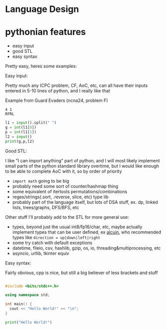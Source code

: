 # Language Design

# pythonian features

 - easy input
 - good STL
 - easy syntax

Pretty easy, heres some examples:

Easy input:

Pretty much any ICPC problem, CF, AoC, etc, can all have their inputs entered in 5-10 lines of python, and I really like that

Example from Guard Evaders (ncna24, problem F)

```
4 1
RFRL
```

```python
l1 = input().split(" ")
g = int(l1[0])
p = int(l1[1])
l2 = input()
print(g,p,l2)
```

Good STL:

I like "I can import anything" part of python, and I will most likely implement small parts of the python standard library overtime, but I would like enough to be able to complete AoC with it, so by order of priority

 - `import math` going to be big
 - probably need some sort of counter/hashmap thing
 - some equivalent of itertools permutations/combinations
 - regex/strings(.sort, .reverse, slice, etc) type lib
 - probably part of the language itself, but lots of DSA stuff, ex. dp, linked lists, trees/graphs, DFS/BFS, etc

Other stuff I'll probably add to the STL for more general use:

 - types, beyond just the usual int8/fp16/char, etc, maybe actually implement types that can be user defined, ex [alcuin](https://x.com/scheminglunatic), who recommended types like `direction = up|down|left|right`
 - some try catch with default exceptions
 - datetime, fileio, csv, hashlib, gzip, os, io, threading&multiprocessing, etc
 - asyncio, urllib, tkinter equiv

Easy syntax:

Fairly obvious, cpp is nice, but still a big believer of less brackets and stuff

```cpp

#include <bits/stdc++.h>

using namespace std;

int main() {
  cout << "Hello World!" << "\n";
}

```

```py
print("Hello World!")
```
